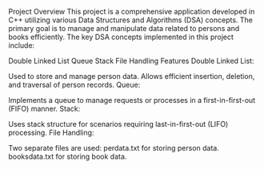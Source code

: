 Project Overview
This project is a comprehensive application developed in C++ utilizing various Data Structures and Algorithms (DSA) concepts. The primary goal is to manage and manipulate data related to persons and books efficiently. The key DSA concepts implemented in this project include:

Double Linked List
Queue
Stack
File Handling
Features
Double Linked List:

Used to store and manage person data.
Allows efficient insertion, deletion, and traversal of person records.
Queue:

Implements a queue to manage requests or processes in a first-in-first-out (FIFO) manner.
Stack:

Uses stack structure for scenarios requiring last-in-first-out (LIFO) processing.
File Handling:

Two separate files are used:
perdata.txt for storing person data.
booksdata.txt for storing book data.
